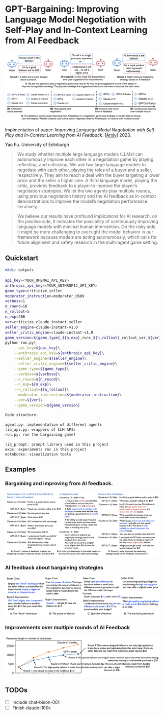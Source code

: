 # GPT-Bargaining: Improving Language Model Negotiation with Self-Play and In-Context Learning from AI Feedback 

![title](docs/title.png)

Implmentation of paper: _Improving Language Model Negotiation with Self-Play and In-Context Learning from AI Feedback_. [[Arxiv](https://arxiv.org/abs/2305.10142)] 2023. 

Yao Fu. University of Edinburgh 


> We study whether multiple large language models (LLMs) can autonomously improve each other in a negotiation game by playing, reflecting, and criticizing. We ask two large language models to negotiate with each other,
playing the roles of a buyer and a seller, respectively. They aim to reach a deal with
the buyer targeting a lower price and the seller a higher one. A third language model,
playing the critic, provides feedback to a player to improve the player’s negotiation
strategies. We let the two agents play multiple rounds, using previous negotiation
history and the AI feedback as in-context demonstrations to improve the model’s
negotiation performance iteratively. 

> We believe our results have profound implications for AI research: on the positive side, it indicates the possibility of continuously improving language models with minimal human intervention. On the risky side, it might be more challenging to oversight the model behavior in our framework because models are acting autonomously, which calls for future alignment and safety research in the multi-agent game setting.

## Quickstart

```bash
mkdir outputs 

api_key=<YOUR_OPENAI_API_KEY>
anthropic_api_key=<YOUR_ANTHROPIC_API_KEY>
game_type=criticize_seller
moderator_instruction=moderator_0509
verbose=1
n_round=10
n_rollout=5
n_exp=200
ver=criticize_claude_instant_seller
seller_engine=claude-instant-v1.0
seller_critic_engine=claude-instant-v1.0
game_version=${game_type}_${n_exp}_runs_${n_rollout}_rollout_ver_${ver}
python run.py\
    --api_key=${api_key}\
    --anthropic_api_key=${anthropic_api_key}\
    --seller_engine=${seller_engine}\
    --seller_critic_engine=${seller_critic_engine}\
    --game_type=${game_type}\
    --verbose=${verbose}\
    --n_round=${n_round}\
    --n_exp=${n_exp}\
    --n_rollout=${n_rollout}\
    --moderator_instruction=${moderator_instruction}\
    --ver=${ver}\
    --game_version=${game_version} 
```

```plaintext 
Code structure: 

agent.py: implementation of different agents
lib_api.py: wrappers of LLM APIs
run.py: run the bargaining game!

lib_prompt: prompt library used in this project 
exps: experiments run in this project 
notebooks: visualization tools 
```
## Examples 

### Bargaining and improving from AI feedback.
![example_run](docs/example_run.png)

### AI feedback about bargaining strategies
![example_feedback](docs/example_feedback.png)

### Improvements over multiple rounds of AI Feedback
![example_feedback](docs/example_multiround.png)


## TODOs
* [ ] Include chat-bison-001
* [ ] Finish claude-100k
